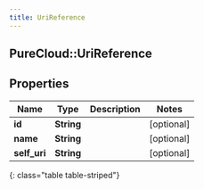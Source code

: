 ```yaml
---
title: UriReference
---
```

## PureCloud::UriReference

## Properties

|Name | Type | Description | Notes|
|------------ | ------------- | ------------- | -------------|
| **id** | **String** |  | [optional] |
| **name** | **String** |  | [optional] |
| **self_uri** | **String** |  | [optional] |
{: class="table table-striped"}



